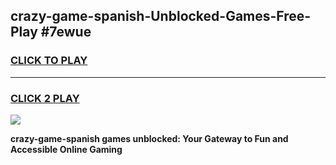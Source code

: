 
## crazy-game-spanish-Unblocked-Games-Free-Play #7ewue
<h3>
<a href="https://us.freeplayer.one?title=crazy-game-spanish&ref=9M">CLICK TO PLAY</a></h3>
<hr>

<h3>
<a href="https://us.freeplayer.one?title=crazy-game-spanish&ref=9M">CLICK 2 PLAY</a>
  
</h3>

<a href="https://us.freeplayer.one?title=crazy-game-spanish&ref=9M"><img src="https://clearcache.store/games.png"></a>


**crazy-game-spanish games unblocked: Your Gateway to Fun and Accessible Online Gaming**
